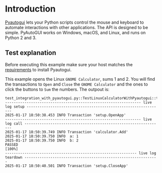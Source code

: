 # Introduction
[Pyautogui](https://pyautogui.readthedocs.io/en/latest/) lets your Python scripts control the mouse and keyboard to automate interactions with other applications. The API is designed to be simple. PyAutoGUI works on Windows, macOS, and Linux, and runs on Python 2 and 3.

## Test explanation
Before executing this example make sure your host matches the [requirements](https://pyautogui.readthedocs.io/en/latest/install.html) to install Pyautogui.

This example opens the Linux `GNOME Calculator`, sums 1 and 2. You will find the transactions to `Open` and `Close` the `GNOME Calculator` and the ones to click the buttons to `Sum` the numbers.
The outpout is:
```
test_integration_with_pyautogui.py::TestLinuxCalculatorWithPyautogui::test_calculator 
--------------------------------------------------------------- live log setup ---------------------------------------------------------------
2025-01-17 18:50:38.453 INFO Transaction 'setup.OpenApp'
--------------------------------------------------------------- live log call ----------------------------------------------------------------
2025-01-17 18:50:39.749 INFO Transaction 'calculator.Add'
2025-01-17 18:50:39.750 INFO  a: 1
2025-01-17 18:50:39.750 INFO  b: 2
PASSED                                                                                                                                 [100%]
------------------------------------------------------------- live log teardown --------------------------------------------------------------
2025-01-17 18:50:40.501 INFO Transaction 'setup.CloseApp'
```